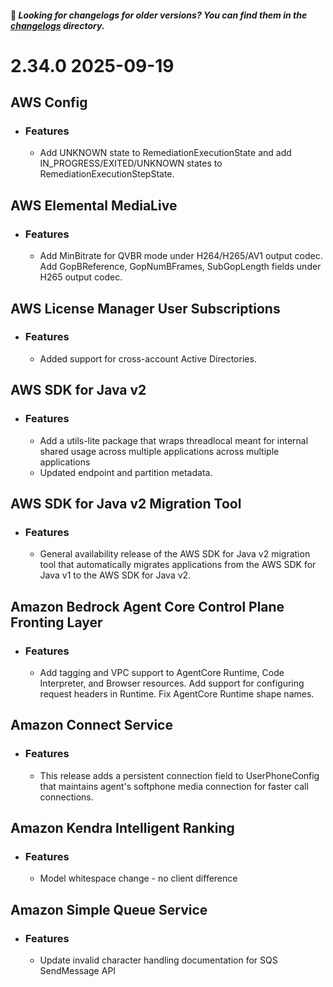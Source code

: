  #### 👋 _Looking for changelogs for older versions? You can find them in the [changelogs](./changelogs) directory._
# __2.34.0__ __2025-09-19__
## __AWS Config__
  - ### Features
    - Add UNKNOWN state to RemediationExecutionState and add IN_PROGRESS/EXITED/UNKNOWN states to RemediationExecutionStepState.

## __AWS Elemental MediaLive__
  - ### Features
    - Add MinBitrate for QVBR mode under H264/H265/AV1 output codec. Add GopBReference, GopNumBFrames, SubGopLength fields under H265 output codec.

## __AWS License Manager User Subscriptions__
  - ### Features
    - Added support for cross-account Active Directories.

## __AWS SDK for Java v2__
  - ### Features
    - Add a utils-lite package that wraps threadlocal meant for internal shared usage across multiple applications across multiple applications
    - Updated endpoint and partition metadata.

## __AWS SDK for Java v2 Migration Tool__
  - ### Features
    - General availability release of the AWS SDK for Java v2 migration tool that automatically migrates applications from the AWS SDK for Java v1 to the AWS SDK for Java v2.

## __Amazon Bedrock Agent Core Control Plane Fronting Layer__
  - ### Features
    - Add tagging and VPC support to AgentCore Runtime, Code Interpreter, and Browser resources. Add support for configuring request headers in Runtime. Fix AgentCore Runtime shape names.

## __Amazon Connect Service__
  - ### Features
    - This release adds a persistent connection field to UserPhoneConfig that maintains agent's softphone media connection for faster call connections.

## __Amazon Kendra Intelligent Ranking__
  - ### Features
    - Model whitespace change - no client difference

## __Amazon Simple Queue Service__
  - ### Features
    - Update invalid character handling documentation for SQS SendMessage API


